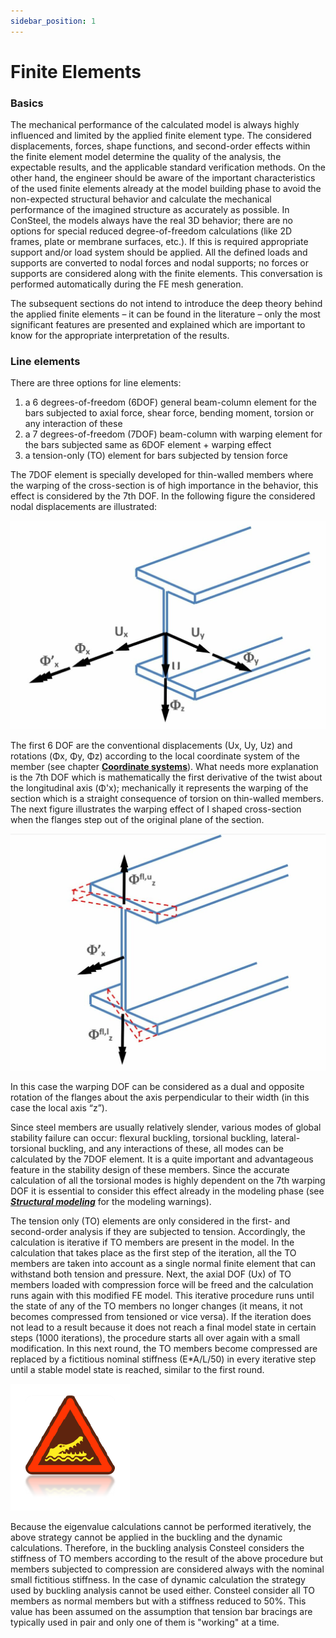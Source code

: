 ```yaml
---
sidebar_position: 1
---
```

# Finite Elements

### Basics

<!-- /wp:heading -->

<!-- wp:paragraph -->

The mechanical performance of the calculated model is always highly influenced and limited by the applied finite element type. The considered displacements, forces, shape functions, and second-order effects within the finite element model determine the quality of the analysis, the expectable results, and the applicable standard verification methods. On the other hand, the engineer should be aware of the important characteristics of the used finite elements already at the model building phase to avoid the non-expected structural behavior and calculate the mechanical performance of the imagined structure as accurately as possible. In ConSteel, the models always have the real 3D behavior; there are no options for special reduced degree-of-freedom calculations (like 2D frames, plate or membrane surfaces, etc.). If this is required appropriate support and/or load system should be applied. All the defined loads and supports are converted to nodal forces and nodal supports; no forces or supports are considered along with the finite elements. This conversation is performed automatically during the FE mesh generation.

<!-- /wp:paragraph -->

<!-- wp:paragraph -->

The subsequent sections do not intend to introduce the deep theory behind the applied finite elements – it can be found in the literature – only the most significant features are presented and explained which are important to know for the appropriate interpretation of the results.

<!-- /wp:paragraph -->

<!-- wp:heading {"level":3} -->

### Line elements

<!-- /wp:heading -->

<!-- wp:paragraph -->

There are three options for line elements:

<!-- /wp:paragraph -->

<!-- wp:list {"ordered":true,"type":"a"} -->

1. a 6 degrees-of-freedom (6DOF) general beam-column element for the bars subjected to axial force, shear force, bending moment, torsion or any interaction of these
2. a 7 degrees-of-freedom (7DOF) beam-column with warping element for the bars subjected same as 6DOF element + warping effect
3. a tension-only (TO) element for bars subjected by tension force

<!-- /wp:list -->

<!-- wp:paragraph -->

The 7DOF element is specially developed for thin-walled members where the warping of the cross-section is of high importance in the behavior, this effect is considered by the 7th DOF. In the following figure the considered nodal displacements are illustrated:

<!-- /wp:paragraph -->

<!-- wp:image {"align":"center","id":10668,"width":700,"height":462,"sizeSlug":"large","linkDestination":"media"} -->

[![](./img/wp-content-uploads-2021-04-8-2-2-LINE-ELEMENTS-1024x677.jpg)](https://consteelsoftware.com/wp-content/uploads/2021/04/8-2-2-LINE-ELEMENTS.jpg)

<!-- /wp:image -->

<!-- wp:paragraph -->

The first 6 DOF are the conventional displacements (Ux, Uy, Uz) and rotations (Φx, Φy, Φz) according to the local coordinate system of the member (see chapter **[Coordinate systems](../4_0_drawing-geometry/4_1_coordinate-systems.md)**). What needs more explanation is the 7th DOF which is mathematically the first derivative of the twist about the longitudinal axis (Φ'x); mechanically it represents the warping of the section which is a straight consequence of torsion on thin-walled members. The next figure illustrates the warping effect of I shaped cross-section when the flanges step out of the original plane of the section.

<!-- /wp:paragraph -->

<!-- wp:image {"align":"center","id":10686,"width":700,"height":470,"sizeSlug":"large","linkDestination":"media"} -->

[![](./img/wp-content-uploads-2021-04-8-2-2-LINE-ELEMENTS.2-1024x771.jpg)](https://consteelsoftware.com/wp-content/uploads/2021/04/8-2-2-LINE-ELEMENTS.2.jpg)

<!-- /wp:image -->

<!-- wp:paragraph -->

In this case the warping DOF can be considered as a dual and opposite rotation of the flanges about the axis perpendicular to their width (in this case the local axis “z”).

<!-- /wp:paragraph -->

<!-- wp:paragraph -->

Since steel members are usually relatively slender, various modes of global stability failure can occur: flexural buckling, torsional buckling, lateral-torsional buckling, and any interactions of these, all modes can be calculated by the 7DOF element. It is a quite important and advantageous feature in the stability design of these members. Since the accurate calculation of all the torsional modes is highly dependent on the 7th warping DOF it is essential to consider this effect already in the modeling phase (see _**[Structural modeling](../../category/structural-modeling)**_ for the modeling warnings).

<!-- /wp:paragraph -->

<!-- wp:paragraph -->

The tension only (TO) elements are only considered in the first- and second-order analysis if they are subjected to tension. Accordingly, the calculation is iterative if TO members are present in the model. In the calculation that takes place as the first step of the iteration, all the TO members are taken into account as a single normal finite element that can withstand both tension and pressure. Next, the axial DOF (Ux) of TO members loaded with compression force will be freed and the calculation runs again with this modified FE model. This iterative procedure runs until the state of any of the TO members no longer changes (it means, it not becomes compressed from tensioned or vice versa). If the iteration does not lead to a result because it does not reach a final model state in certain steps (1000 iterations), the procedure starts all over again with a small modification. In this next round, the TO members become compressed are replaced by a fictitious nominal stiffness (E\*A/L/50) in every iterative step until a stable model state is reached, similar to the first round.

<!-- /wp:paragraph -->

<!-- wp:image {"align":"left","id":6758,"width":122,"height":130,"sizeSlug":"large","linkDestination":"none"} -->

![warning](./img/wp-content-uploads-2021-04-warning_croc.png)

<!-- /wp:image -->

<!-- wp:paragraph -->

Because the eigenvalue calculations cannot be performed iteratively, the above strategy cannot be applied in the buckling and the dynamic calculations. Therefore, in the buckling analysis Consteel considers the stiffness of TO members according to the result of the above procedure but members subjected to compression are considered always with the nominal small fictitious stiffness. In the case of dynamic calculation the strategy used by buckling analysis cannot be used either. Consteel consider all TO members as normal members but with a stiffness reduced to 50%. This value has been assumed on the assumption that tension bar bracings are typically used in pair and only one of them is "working" at a time.

<!-- /wp:paragraph -->

